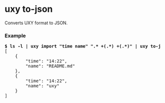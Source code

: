 # uxy to-json

Converts UXY format to JSON.

### Example

<pre>
<b>$ ls -l | uxy import "time name" ".* +(.*) +(.*)" | uxy to-json</b>
[
    {
        "time": "14:22",
        "name": "README.md"
    },
    {
        "time": "14:22",
        "name": "uxy"
    }
]
</pre>

